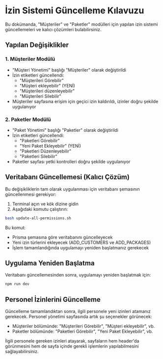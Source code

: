 # İzin Sistemi Güncelleme Kılavuzu

Bu dokümanda, "Müşteriler" ve "Paketler" modülleri için yapılan izin sistemi güncellemeleri ve kalıcı çözümleri bulabilirsiniz.

## Yapılan Değişiklikler

### 1. Müşteriler Modülü
- "Müşteri Yönetimi" başlığı "Müşteriler" olarak değiştirildi
- İzin etiketleri güncellendi:
  - "Müşterileri Görebilir"
  - "Müşteri ekleyebilir" (YENİ)
  - "Müşterileri düzenleyebilir"
  - "Müşterileri Silebilir"
- Müşteriler sayfasına erişim için geçici izin kaldırıldı, izinler doğru şekilde uygulanıyor

### 2. Paketler Modülü
- "Paket Yönetimi" başlığı "Paketler" olarak değiştirildi
- İzin etiketleri güncellendi:
  - "Paketleri Görebilir"
  - "Yeni Paket Ekleyebilir" (YENİ)
  - "Paketleri Düzenleyebilir"
  - "Paketleri Silebilir"
- Paketler sayfası yetki kontrolleri doğru şekilde uygulanıyor

## Veritabanı Güncellemesi (Kalıcı Çözüm)

Bu değişikliklerin tam olarak uygulanması için veritabanı şemasının güncellenmesi gerekiyor:

1. Terminal açın ve kök dizine gidin
2. Aşağıdaki komutu çalıştırın:

```bash
bash update-all-permissions.sh
```

Bu komut:
- Prisma şemasına göre veritabanını güncelleyecek
- Yeni izin türlerini ekleyecek (ADD_CUSTOMERS ve ADD_PACKAGES)
- İşlem tamamlandığında uygulamayı yeniden başlatmanız gerekecek

## Uygulama Yeniden Başlatma

Veritabanı güncellemesinden sonra, uygulamayı yeniden başlatmak için:

```bash
npm run dev
```

## Personel İzinlerini Güncelleme

Güncelleme tamamlandıktan sonra, ilgili personele yeni izinleri atamanız gerekecek. Personel yönetimi sayfasında artık şu seçenekler görünecek:

- Müşteriler bölümünde: "Müşterileri Görebilir", "Müşteri ekleyebilir", vb.
- Paketler bölümünde: "Paketleri Görebilir", "Yeni Paket Ekleyebilir", vb.

İlgili personele gereken izinleri atayarak, sayfaların hem header'da görünmesini hem de sayfa içinde gerekli işlemlerin yapılabilmesini sağlayabilirsiniz.
